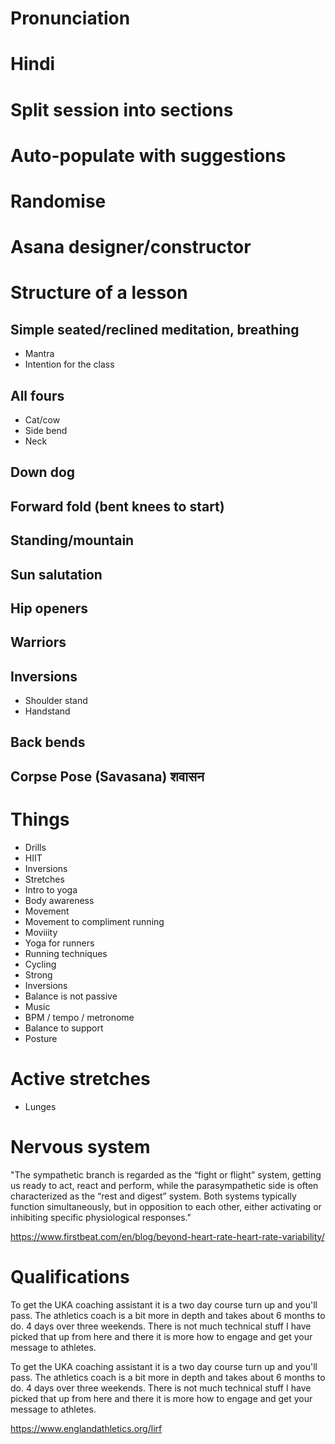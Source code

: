 # Pronunciation
# Hindi
# Split session into sections
# Auto-populate with suggestions
# Randomise
# Asana designer/constructor

# Structure of a lesson
## Simple seated/reclined meditation, breathing
- Mantra
- Intention for the class

## All fours
- Cat/cow
- Side bend
- Neck

## Down dog
## Forward fold (bent knees to start)
## Standing/mountain
## Sun salutation
## Hip openers
## Warriors

## Inversions
- Shoulder stand
- Handstand

## Back bends
## Corpse Pose (Savasana) शवासन

# Things
- Drills
- HIIT
- Inversions
- Stretches
- Intro to yoga
- Body awareness
- Movement
- Movement to compliment running
- Moviiity
- Yoga for runners
- Running techniques
- Cycling
- Strong
- Inversions
- Balance is not passive
- Music
- BPM / tempo / metronome
- Balance to support
- Posture

# Active stretches
- Lunges

# Nervous system
"The sympathetic branch is regarded as the “fight or flight” system, getting us ready to act, react and perform, while the parasympathetic side is often characterized as the “rest and digest” system. Both systems typically function simultaneously, but in opposition to each other, either activating or inhibiting specific physiological responses."

https://www.firstbeat.com/en/blog/beyond-heart-rate-heart-rate-variability/

# Qualifications
To get the UKA coaching assistant it is a two day course turn up and you'll pass. The athletics coach is a bit more in depth and takes about 6 months to do. 4 days over three weekends. There is not much technical stuff I have picked that up from here and there it is more how to engage and get your message to athletes.

To get the UKA coaching assistant it is a two day course turn up and you'll pass. The athletics coach is a bit more in depth and takes about 6 months to do. 4 days over three weekends. There is not much technical stuff I have picked that up from here and there it is more how to engage and get your message to athletes.

https://www.englandathletics.org/lirf
